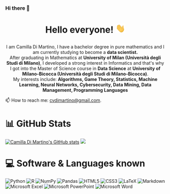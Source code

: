 ### Hi there 👋

<!--
**cvdimartino/cvdimartino** is a ✨ _special_ ✨ repository because its `README.md` (this file) appears on your GitHub profile.

Here are some ideas to get you started:

- 🔭 I’m currently working on ...
- 🌱 I’m currently learning ...
- 👯 I’m looking to collaborate on ...
- 🤔 I’m looking for help with ...
- 💬 Ask me about ...
- 📫 How to reach me: ...
- 😄 Pronouns: ...
- ⚡ Fun fact: ...
-->
# <p align="center">Hello everyone! <img src="https://github.com/alessandro-maccario/alessandro-maccario/blob/main/wave_hand.gif" width="30px"></p>

<p align="center">
I am Camilla Di Martino, I have a bachelor degree in pure mathematics and I am currently studying to become a <b>data scientist.</b><br>
After graduating in Mathematics at <b>University of Milan (Università degli Studi di Milano)</b>, I developed a strong interest in Informatics and that's why I got into the Master of Science course in <b>Data Science</b> at <b>University of Milano-Bicocca (Università degli Studi di Milano-Bicocca)</b>.<br>
My interests include: <b>Algorithms, Game Theory, Statistics, Machine Learning, Neural Networks, Cybersecurity, Data Mining, Data Management, Programming Languages</b><br/>
</p>
  
<!-- Actual text -->
📫 How to reach me: cvdimartino@gmail.com. <br>
<!-- :point_right: You can also find me on [![LinkedIn][1.2]][1]. -->


<!-- Links to your social media accounts
[1]: https://www.linkedin.com/in/alessandro-maccario-7b173377/ -->

  


# :bar_chart: GitHub Stats

[![Camilla Di Martino's GitHub stats](https://github-readme-stats.vercel.app/api?username=alessandro-maccario&hide=prs&count_private=true&show_icons=true&theme=vue-dark)](https://github.com/alessandro-maccario/github-readme-stats) 
<img src="https://github-readme-stats.vercel.app/api/top-langs/?username=alessandro-maccario&theme=vue-dark&layout=compact"/>

# :computer: Software & Languages known

![Python](https://img.shields.io/badge/python-3670A0?style=for-the-badge&logo=python&logoColor=ffdd54) ![R](https://img.shields.io/badge/r-%23276DC3.svg?style=for-the-badge&logo=r&logoColor=white) ![NumPy](https://img.shields.io/badge/numpy-%23013243.svg?style=for-the-badge&logo=numpy&logoColor=white) ![Pandas](https://img.shields.io/badge/pandas-%23150458.svg?style=for-the-badge&logo=pandas&logoColor=white) ![HTML5](https://img.shields.io/badge/html5-%23E34F26.svg?style=for-the-badge&logo=html5&logoColor=white) ![CSS3](https://img.shields.io/badge/css3-%231572B6.svg?style=for-the-badge&logo=css3&logoColor=white) ![LaTeX](https://img.shields.io/badge/latex-%23008080.svg?style=for-the-badge&logo=latex&logoColor=white) ![Markdown](https://img.shields.io/badge/markdown-%23000000.svg?style=for-the-badge&logo=markdown&logoColor=white) ![Microsoft Excel](https://img.shields.io/badge/Microsoft_Excel-217346?style=for-the-badge&logo=microsoft-excel&logoColor=white) ![Microsoft PowerPoint](https://img.shields.io/badge/Microsoft_PowerPoint-B7472A?style=for-the-badge&logo=microsoft-powerpoint&logoColor=white) ![Microsoft Word](https://img.shields.io/badge/Microsoft_Word-2B579A?style=for-the-badge&logo=microsoft-word&logoColor=white)
